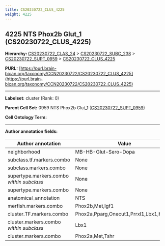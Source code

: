 ```yaml
---
title: CS20230722_CLUS_4225
weight: 4225
---
```

## 4225 NTS Phox2b Glut_1 (CS20230722_CLUS_4225)
<b>Hierarchy: </b>
[CS20230722_CLAS_24](../CS20230722_CLAS_24) >
[CS20230722_SUBC_238](../CS20230722_SUBC_238) >
[CS20230722_SUPT_0959](../CS20230722_SUPT_0959) >
[CS20230722_CLUS_4225](../CS20230722_CLUS_4225)

**PURL:** [https://purl.brain-bican.org/taxonomy/CCN20230722/CS20230722_CLUS_4225](https://purl.brain-bican.org/taxonomy/CCN20230722/CS20230722_CLUS_4225)

---


**Labelset:** cluster (Rank: 0)

**Parent Cell Set:** 0959 NTS Phox2b Glut_1 ([CS20230722_SUPT_0959](../CS20230722_SUPT_0959))



**Cell Ontology Term:** 

[MARKER GENES.]: #


---

[TRANSFERRED ANNOTATIONS.]: #


[AUTHOR ANNOTATION FIELDS.]: #


**Author annotation fields:**

| Author annotation | Value |
|-------------------|-------|
|neighborhood|MB-HB-Glut-Sero-Dopa|
|subclass.tf.markers.combo|None|
|subclass.markers.combo|None|
|supertype.markers.combo _within subclass_|None|
|supertype.markers.combo|None|
|anatomical_annotation|NTS|
|merfish.markers.combo|Phox2b,Met,Igf1|
|cluster.TF.markers.combo|Phox2a,Pparg,Onecut1,Prrxl1,Lbx1,Hoxd3|
|cluster.markers.combo _within subclass_|Lbx1|
|cluster.markers.combo|Phox2a,Met,Tshr|
